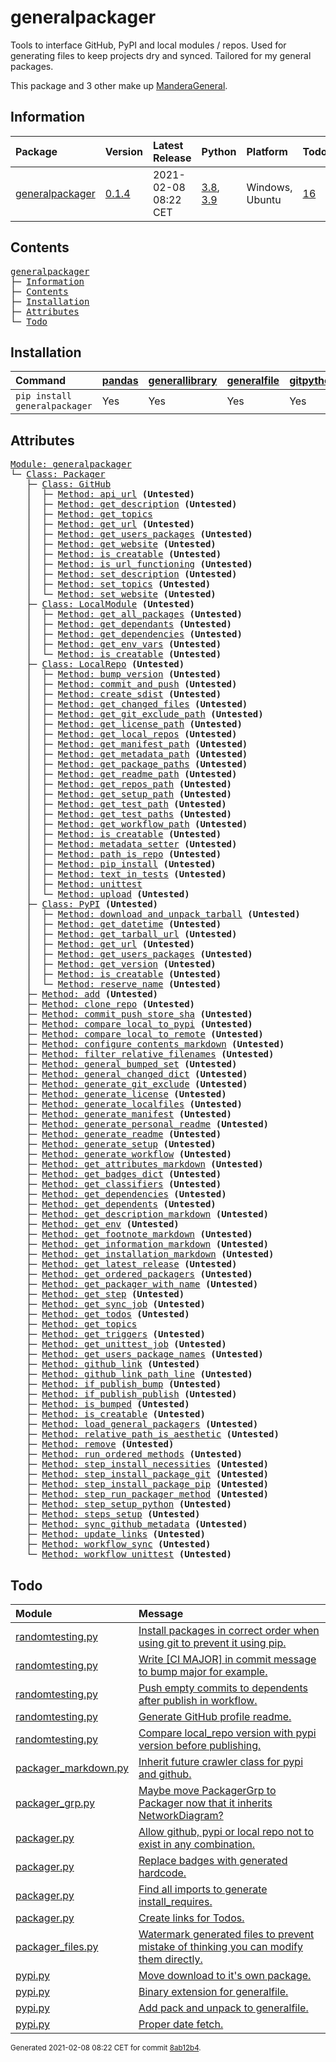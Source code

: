 # generalpackager
Tools to interface GitHub, PyPI and local modules / repos. Used for generating files to keep projects dry and synced. Tailored for my general packages.

This package and 3 other make up [ManderaGeneral](https://github.com/Mandera).

## Information
| Package                                                              | Version                                            | Latest Release       | Python                                                                                                                   | Platform        | Todos                                                        |   Hierarchy |
|:---------------------------------------------------------------------|:---------------------------------------------------|:---------------------|:-------------------------------------------------------------------------------------------------------------------------|:----------------|:-------------------------------------------------------------|------------:|
| [generalpackager](https://github.com/ManderaGeneral/generalpackager) | [0.1.4](https://pypi.org/project/generalpackager/) | 2021-02-08 08:22 CET | [3.8](https://www.python.org/downloads/release/python-380/), [3.9](https://www.python.org/downloads/release/python-390/) | Windows, Ubuntu | [16](https://github.com/ManderaGeneral/generalpackager#Todo) |           2 |

## Contents
<pre>
<a href='#generalpackager'>generalpackager</a>
├─ <a href='#Information'>Information</a>
├─ <a href='#Contents'>Contents</a>
├─ <a href='#Installation'>Installation</a>
├─ <a href='#Attributes'>Attributes</a>
└─ <a href='#Todo'>Todo</a>
</pre>

## Installation
| Command                       | <a href='https://pypi.org/project/pandas'>pandas</a>   | <a href='https://pypi.org/project/generallibrary'>generallibrary</a>   | <a href='https://pypi.org/project/generalfile'>generalfile</a>   | <a href='https://pypi.org/project/gitpython'>gitpython</a>   | <a href='https://pypi.org/project/requests'>requests</a>   |
|:------------------------------|:-------------------------------------------------------|:-----------------------------------------------------------------------|:-----------------------------------------------------------------|:-------------------------------------------------------------|:-----------------------------------------------------------|
| `pip install generalpackager` | Yes                                                    | Yes                                                                    | Yes                                                              | Yes                                                          | Yes                                                        |

## Attributes
<pre>
<a href='https://github.com/ManderaGeneral/generalpackager/blob/8ab12b4/generalpackager/__init__.py#L1'>Module: generalpackager</a>
└─ <a href='https://github.com/ManderaGeneral/generalpackager/blob/8ab12b4/generalpackager/packager.py#L20'>Class: Packager</a>
   ├─ <a href='https://github.com/ManderaGeneral/generalpackager/blob/8ab12b4/generalpackager/api/github.py#L9'>Class: GitHub</a>
   │  ├─ <a href='https://github.com/ManderaGeneral/generalpackager/blob/8ab12b4/generalpackager/api/github.py#L37'>Method: api_url</a> <b>(Untested)</b>
   │  ├─ <a href='https://github.com/ManderaGeneral/generalpackager/blob/8ab12b4/generalpackager/api/github.py#L65'>Method: get_description</a> <b>(Untested)</b>
   │  ├─ <a href='https://github.com/ManderaGeneral/generalpackager/blob/8ab12b4/generalpackager/api/github.py#L52'>Method: get_topics</a>
   │  ├─ <a href='https://github.com/ManderaGeneral/generalpackager/blob/8ab12b4/generalpackager/api/github.py#L28'>Method: get_url</a> <b>(Untested)</b>
   │  ├─ <a href='https://github.com/ManderaGeneral/generalpackager/blob/8ab12b4/generalpackager/api/github.py#L90'>Method: get_users_packages</a> <b>(Untested)</b>
   │  ├─ <a href='https://github.com/ManderaGeneral/generalpackager/blob/8ab12b4/generalpackager/api/github.py#L41'>Method: get_website</a> <b>(Untested)</b>
   │  ├─ <a href='https://github.com/ManderaGeneral/generalpackager/blob/8ab12b4/generalpackager/api/github.py#L23'>Method: is_creatable</a> <b>(Untested)</b>
   │  ├─ <a href='https://github.com/ManderaGeneral/generalpackager/blob/8ab12b4/generalpackager/api/github.py#L33'>Method: is_url_functioning</a> <b>(Untested)</b>
   │  ├─ <a href='https://github.com/ManderaGeneral/generalpackager/blob/8ab12b4/generalpackager/api/github.py#L71'>Method: set_description</a> <b>(Untested)</b>
   │  ├─ <a href='https://github.com/ManderaGeneral/generalpackager/blob/8ab12b4/generalpackager/api/github.py#L58'>Method: set_topics</a> <b>(Untested)</b>
   │  └─ <a href='https://github.com/ManderaGeneral/generalpackager/blob/8ab12b4/generalpackager/api/github.py#L47'>Method: set_website</a> <b>(Untested)</b>
   ├─ <a href='https://github.com/ManderaGeneral/generalpackager/blob/8ab12b4/generalpackager/api/local_module.py#L8'>Class: LocalModule</a> <b>(Untested)</b>
   │  ├─ <a href='https://github.com/ManderaGeneral/generalpackager/blob/8ab12b4/generalpackager/api/local_module.py#L43'>Method: get_all_packages</a> <b>(Untested)</b>
   │  ├─ <a href='https://github.com/ManderaGeneral/generalpackager/blob/8ab12b4/generalpackager/api/local_module.py#L54'>Method: get_dependants</a> <b>(Untested)</b>
   │  ├─ <a href='https://github.com/ManderaGeneral/generalpackager/blob/8ab12b4/generalpackager/api/local_module.py#L48'>Method: get_dependencies</a> <b>(Untested)</b>
   │  ├─ <a href='https://github.com/ManderaGeneral/generalpackager/blob/8ab12b4/generalpackager/api/local_module.py#L34'>Method: get_env_vars</a> <b>(Untested)</b>
   │  └─ <a href='https://github.com/ManderaGeneral/generalpackager/blob/8ab12b4/generalpackager/api/local_module.py#L20'>Method: is_creatable</a> <b>(Untested)</b>
   ├─ <a href='https://github.com/ManderaGeneral/generalpackager/blob/8ab12b4/generalpackager/api/local_repo.py#L13'>Class: LocalRepo</a> <b>(Untested)</b>
   │  ├─ <a href='https://github.com/ManderaGeneral/generalpackager/blob/8ab12b4/generalpackager/api/local_repo.py#L162'>Method: bump_version</a> <b>(Untested)</b>
   │  ├─ <a href='https://github.com/ManderaGeneral/generalpackager/blob/8ab12b4/generalpackager/api/local_repo.py#L136'>Method: commit_and_push</a> <b>(Untested)</b>
   │  ├─ <a href='https://github.com/ManderaGeneral/generalpackager/blob/8ab12b4/generalpackager/api/local_repo.py#L175'>Method: create_sdist</a> <b>(Untested)</b>
   │  ├─ <a href='https://github.com/ManderaGeneral/generalpackager/blob/8ab12b4/generalpackager/api/local_repo.py#L157'>Method: get_changed_files</a> <b>(Untested)</b>
   │  ├─ <a href='https://github.com/ManderaGeneral/generalpackager/blob/8ab12b4/generalpackager/api/local_repo.py#L80'>Method: get_git_exclude_path</a> <b>(Untested)</b>
   │  ├─ <a href='https://github.com/ManderaGeneral/generalpackager/blob/8ab12b4/generalpackager/api/local_repo.py#L92'>Method: get_license_path</a> <b>(Untested)</b>
   │  ├─ <a href='https://github.com/ManderaGeneral/generalpackager/blob/8ab12b4/generalpackager/api/local_repo.py#L120'>Method: get_local_repos</a> <b>(Untested)</b>
   │  ├─ <a href='https://github.com/ManderaGeneral/generalpackager/blob/8ab12b4/generalpackager/api/local_repo.py#L88'>Method: get_manifest_path</a> <b>(Untested)</b>
   │  ├─ <a href='https://github.com/ManderaGeneral/generalpackager/blob/8ab12b4/generalpackager/api/local_repo.py#L76'>Method: get_metadata_path</a> <b>(Untested)</b>
   │  ├─ <a href='https://github.com/ManderaGeneral/generalpackager/blob/8ab12b4/generalpackager/api/local_repo.py#L116'>Method: get_package_paths</a> <b>(Untested)</b>
   │  ├─ <a href='https://github.com/ManderaGeneral/generalpackager/blob/8ab12b4/generalpackager/api/local_repo.py#L72'>Method: get_readme_path</a> <b>(Untested)</b>
   │  ├─ <a href='https://github.com/ManderaGeneral/generalpackager/blob/8ab12b4/generalpackager/api/local_repo.py#L45'>Method: get_repos_path</a> <b>(Untested)</b>
   │  ├─ <a href='https://github.com/ManderaGeneral/generalpackager/blob/8ab12b4/generalpackager/api/local_repo.py#L84'>Method: get_setup_path</a> <b>(Untested)</b>
   │  ├─ <a href='https://github.com/ManderaGeneral/generalpackager/blob/8ab12b4/generalpackager/api/local_repo.py#L100'>Method: get_test_path</a> <b>(Untested)</b>
   │  ├─ <a href='https://github.com/ManderaGeneral/generalpackager/blob/8ab12b4/generalpackager/api/local_repo.py#L104'>Method: get_test_paths</a> <b>(Untested)</b>
   │  ├─ <a href='https://github.com/ManderaGeneral/generalpackager/blob/8ab12b4/generalpackager/api/local_repo.py#L96'>Method: get_workflow_path</a> <b>(Untested)</b>
   │  ├─ <a href='https://github.com/ManderaGeneral/generalpackager/blob/8ab12b4/generalpackager/api/local_repo.py#L58'>Method: is_creatable</a> <b>(Untested)</b>
   │  ├─ <a href='https://github.com/ManderaGeneral/generalpackager/blob/8ab12b4/generalpackager/api/local_repo.py#L63'>Method: metadata_setter</a> <b>(Untested)</b>
   │  ├─ <a href='https://github.com/ManderaGeneral/generalpackager/blob/8ab12b4/generalpackager/api/local_repo.py#L128'>Method: path_is_repo</a> <b>(Untested)</b>
   │  ├─ <a href='https://github.com/ManderaGeneral/generalpackager/blob/8ab12b4/generalpackager/api/local_repo.py#L166'>Method: pip_install</a> <b>(Untested)</b>
   │  ├─ <a href='https://github.com/ManderaGeneral/generalpackager/blob/8ab12b4/generalpackager/api/local_repo.py#L109'>Method: text_in_tests</a> <b>(Untested)</b>
   │  ├─ <a href='https://github.com/ManderaGeneral/generalpackager/blob/8ab12b4/generalpackager/api/local_repo.py#L171'>Method: unittest</a>
   │  └─ <a href='https://github.com/ManderaGeneral/generalpackager/blob/8ab12b4/generalpackager/api/local_repo.py#L180'>Method: upload</a> <b>(Untested)</b>
   ├─ <a href='https://github.com/ManderaGeneral/generalpackager/blob/8ab12b4/generalpackager/api/pypi.py#L27'>Class: PyPI</a> <b>(Untested)</b>
   │  ├─ <a href='https://github.com/ManderaGeneral/generalpackager/blob/8ab12b4/generalpackager/api/pypi.py#L53'>Method: download_and_unpack_tarball</a> <b>(Untested)</b>
   │  ├─ <a href='https://github.com/ManderaGeneral/generalpackager/blob/8ab12b4/generalpackager/api/pypi.py#L77'>Method: get_datetime</a> <b>(Untested)</b>
   │  ├─ <a href='https://github.com/ManderaGeneral/generalpackager/blob/8ab12b4/generalpackager/api/pypi.py#L44'>Method: get_tarball_url</a> <b>(Untested)</b>
   │  ├─ <a href='https://github.com/ManderaGeneral/generalpackager/blob/8ab12b4/generalpackager/api/pypi.py#L39'>Method: get_url</a> <b>(Untested)</b>
   │  ├─ <a href='https://github.com/ManderaGeneral/generalpackager/blob/8ab12b4/generalpackager/api/pypi.py#L61'>Method: get_users_packages</a> <b>(Untested)</b>
   │  ├─ <a href='https://github.com/ManderaGeneral/generalpackager/blob/8ab12b4/generalpackager/api/pypi.py#L69'>Method: get_version</a> <b>(Untested)</b>
   │  ├─ <a href='https://github.com/ManderaGeneral/generalpackager/blob/8ab12b4/generalpackager/api/pypi.py#L34'>Method: is_creatable</a> <b>(Untested)</b>
   │  └─ <a href='https://github.com/ManderaGeneral/generalpackager/blob/8ab12b4/generalpackager/api/pypi.py#L86'>Method: reserve_name</a> <b>(Untested)</b>
   ├─ <a href='https://github.com/ManderaGeneral/generalpackager/blob/8ab12b4/generalpackager/packager_relations.py#L6'>Method: add</a> <b>(Untested)</b>
   ├─ <a href='https://github.com/ManderaGeneral/generalpackager/blob/8ab12b4/generalpackager/packager_github.py#L19'>Method: clone_repo</a> <b>(Untested)</b>
   ├─ <a href='https://github.com/ManderaGeneral/generalpackager/blob/8ab12b4/generalpackager/packager_github.py#L31'>Method: commit_push_store_sha</a> <b>(Untested)</b>
   ├─ <a href='https://github.com/ManderaGeneral/generalpackager/blob/8ab12b4/generalpackager/packager_pypi.py#L7'>Method: compare_local_to_pypi</a> <b>(Untested)</b>
   ├─ <a href='https://github.com/ManderaGeneral/generalpackager/blob/8ab12b4/generalpackager/packager_files.py#L79'>Method: compare_local_to_remote</a> <b>(Untested)</b>
   ├─ <a href='https://github.com/ManderaGeneral/generalpackager/blob/8ab12b4/generalpackager/packager_markdown.py#L107'>Method: configure_contents_markdown</a> <b>(Untested)</b>
   ├─ <a href='https://github.com/ManderaGeneral/generalpackager/blob/8ab12b4/generalpackager/packager_files.py#L59'>Method: filter_relative_filenames</a> <b>(Untested)</b>
   ├─ <a href='https://github.com/ManderaGeneral/generalpackager/blob/8ab12b4/generalpackager/packager_relations.py#L85'>Method: general_bumped_set</a> <b>(Untested)</b>
   ├─ <a href='https://github.com/ManderaGeneral/generalpackager/blob/8ab12b4/generalpackager/packager_relations.py#L92'>Method: general_changed_dict</a> <b>(Untested)</b>
   ├─ <a href='https://github.com/ManderaGeneral/generalpackager/blob/8ab12b4/generalpackager/packager_files.py#L143'>Method: generate_git_exclude</a> <b>(Untested)</b>
   ├─ <a href='https://github.com/ManderaGeneral/generalpackager/blob/8ab12b4/generalpackager/packager_files.py#L149'>Method: generate_license</a> <b>(Untested)</b>
   ├─ <a href='https://github.com/ManderaGeneral/generalpackager/blob/8ab12b4/generalpackager/packager.py#L94'>Method: generate_localfiles</a> <b>(Untested)</b>
   ├─ <a href='https://github.com/ManderaGeneral/generalpackager/blob/8ab12b4/generalpackager/packager_files.py#L134'>Method: generate_manifest</a> <b>(Untested)</b>
   ├─ <a href='https://github.com/ManderaGeneral/generalpackager/blob/8ab12b4/generalpackager/packager_files.py#L209'>Method: generate_personal_readme</a> <b>(Untested)</b>
   ├─ <a href='https://github.com/ManderaGeneral/generalpackager/blob/8ab12b4/generalpackager/packager_files.py#L177'>Method: generate_readme</a> <b>(Untested)</b>
   ├─ <a href='https://github.com/ManderaGeneral/generalpackager/blob/8ab12b4/generalpackager/packager_files.py#L86'>Method: generate_setup</a> <b>(Untested)</b>
   ├─ <a href='https://github.com/ManderaGeneral/generalpackager/blob/8ab12b4/generalpackager/packager_files.py#L161'>Method: generate_workflow</a> <b>(Untested)</b>
   ├─ <a href='https://github.com/ManderaGeneral/generalpackager/blob/8ab12b4/generalpackager/packager_markdown.py#L148'>Method: get_attributes_markdown</a> <b>(Untested)</b>
   ├─ <a href='https://github.com/ManderaGeneral/generalpackager/blob/8ab12b4/generalpackager/packager_markdown.py#L11'>Method: get_badges_dict</a> <b>(Untested)</b>
   ├─ <a href='https://github.com/ManderaGeneral/generalpackager/blob/8ab12b4/generalpackager/packager_metadata.py#L26'>Method: get_classifiers</a> <b>(Untested)</b>
   ├─ <a href='https://github.com/ManderaGeneral/generalpackager/blob/8ab12b4/generalpackager/packager_relations.py#L58'>Method: get_dependencies</a> <b>(Untested)</b>
   ├─ <a href='https://github.com/ManderaGeneral/generalpackager/blob/8ab12b4/generalpackager/packager_relations.py#L64'>Method: get_dependents</a> <b>(Untested)</b>
   ├─ <a href='https://github.com/ManderaGeneral/generalpackager/blob/8ab12b4/generalpackager/packager_markdown.py#L49'>Method: get_description_markdown</a> <b>(Untested)</b>
   ├─ <a href='https://github.com/ManderaGeneral/generalpackager/blob/8ab12b4/generalpackager/packager_workflow.py#L71'>Method: get_env</a> <b>(Untested)</b>
   ├─ <a href='https://github.com/ManderaGeneral/generalpackager/blob/8ab12b4/generalpackager/packager_markdown.py#L155'>Method: get_footnote_markdown</a> <b>(Untested)</b>
   ├─ <a href='https://github.com/ManderaGeneral/generalpackager/blob/8ab12b4/generalpackager/packager_markdown.py#L57'>Method: get_information_markdown</a> <b>(Untested)</b>
   ├─ <a href='https://github.com/ManderaGeneral/generalpackager/blob/8ab12b4/generalpackager/packager_markdown.py#L82'>Method: get_installation_markdown</a> <b>(Untested)</b>
   ├─ <a href='https://github.com/ManderaGeneral/generalpackager/blob/8ab12b4/generalpackager/packager_pypi.py#L18'>Method: get_latest_release</a> <b>(Untested)</b>
   ├─ <a href='https://github.com/ManderaGeneral/generalpackager/blob/8ab12b4/generalpackager/packager_relations.py#L70'>Method: get_ordered_packagers</a> <b>(Untested)</b>
   ├─ <a href='https://github.com/ManderaGeneral/generalpackager/blob/8ab12b4/generalpackager/packager_relations.py#L31'>Method: get_packager_with_name</a> <b>(Untested)</b>
   ├─ <a href='https://github.com/ManderaGeneral/generalpackager/blob/8ab12b4/generalpackager/packager_workflow.py#L30'>Method: get_step</a> <b>(Untested)</b>
   ├─ <a href='https://github.com/ManderaGeneral/generalpackager/blob/8ab12b4/generalpackager/packager_workflow.py#L106'>Method: get_sync_job</a> <b>(Untested)</b>
   ├─ <a href='https://github.com/ManderaGeneral/generalpackager/blob/8ab12b4/generalpackager/packager_markdown.py#L23'>Method: get_todos</a> <b>(Untested)</b>
   ├─ <a href='https://github.com/ManderaGeneral/generalpackager/blob/8ab12b4/generalpackager/packager_metadata.py#L16'>Method: get_topics</a>
   ├─ <a href='https://github.com/ManderaGeneral/generalpackager/blob/8ab12b4/generalpackager/packager_workflow.py#L22'>Method: get_triggers</a> <b>(Untested)</b>
   ├─ <a href='https://github.com/ManderaGeneral/generalpackager/blob/8ab12b4/generalpackager/packager_workflow.py#L92'>Method: get_unittest_job</a> <b>(Untested)</b>
   ├─ <a href='https://github.com/ManderaGeneral/generalpackager/blob/8ab12b4/generalpackager/packager_relations.py#L76'>Method: get_users_package_names</a> <b>(Untested)</b>
   ├─ <a href='https://github.com/ManderaGeneral/generalpackager/blob/8ab12b4/generalpackager/packager_markdown.py#L116'>Method: github_link</a> <b>(Untested)</b>
   ├─ <a href='https://github.com/ManderaGeneral/generalpackager/blob/8ab12b4/generalpackager/packager_markdown.py#L123'>Method: github_link_path_line</a> <b>(Untested)</b>
   ├─ <a href='https://github.com/ManderaGeneral/generalpackager/blob/8ab12b4/generalpackager/packager_workflow.py#L160'>Method: if_publish_bump</a> <b>(Untested)</b>
   ├─ <a href='https://github.com/ManderaGeneral/generalpackager/blob/8ab12b4/generalpackager/packager_workflow.py#L167'>Method: if_publish_publish</a> <b>(Untested)</b>
   ├─ <a href='https://github.com/ManderaGeneral/generalpackager/blob/8ab12b4/generalpackager/packager_metadata.py#L32'>Method: is_bumped</a> <b>(Untested)</b>
   ├─ <a href='https://github.com/ManderaGeneral/generalpackager/blob/8ab12b4/generalpackager/packager.py#L53'>Method: is_creatable</a> <b>(Untested)</b>
   ├─ <a href='https://github.com/ManderaGeneral/generalpackager/blob/8ab12b4/generalpackager/packager_relations.py#L45'>Method: load_general_packagers</a> <b>(Untested)</b>
   ├─ <a href='https://github.com/ManderaGeneral/generalpackager/blob/8ab12b4/generalpackager/packager_files.py#L46'>Method: relative_path_is_aesthetic</a> <b>(Untested)</b>
   ├─ <a href='https://github.com/ManderaGeneral/generalpackager/blob/8ab12b4/generalpackager/packager_relations.py#L15'>Method: remove</a> <b>(Untested)</b>
   ├─ <a href='https://github.com/ManderaGeneral/generalpackager/blob/8ab12b4/generalpackager/packager_workflow.py#L122'>Method: run_ordered_methods</a> <b>(Untested)</b>
   ├─ <a href='https://github.com/ManderaGeneral/generalpackager/blob/8ab12b4/generalpackager/packager_workflow.py#L45'>Method: step_install_necessities</a> <b>(Untested)</b>
   ├─ <a href='https://github.com/ManderaGeneral/generalpackager/blob/8ab12b4/generalpackager/packager_workflow.py#L59'>Method: step_install_package_git</a> <b>(Untested)</b>
   ├─ <a href='https://github.com/ManderaGeneral/generalpackager/blob/8ab12b4/generalpackager/packager_workflow.py#L52'>Method: step_install_package_pip</a> <b>(Untested)</b>
   ├─ <a href='https://github.com/ManderaGeneral/generalpackager/blob/8ab12b4/generalpackager/packager_workflow.py#L115'>Method: step_run_packager_method</a> <b>(Untested)</b>
   ├─ <a href='https://github.com/ManderaGeneral/generalpackager/blob/8ab12b4/generalpackager/packager_workflow.py#L38'>Method: step_setup_python</a> <b>(Untested)</b>
   ├─ <a href='https://github.com/ManderaGeneral/generalpackager/blob/8ab12b4/generalpackager/packager_workflow.py#L82'>Method: steps_setup</a> <b>(Untested)</b>
   ├─ <a href='https://github.com/ManderaGeneral/generalpackager/blob/8ab12b4/generalpackager/packager_github.py#L11'>Method: sync_github_metadata</a> <b>(Untested)</b>
   ├─ <a href='https://github.com/ManderaGeneral/generalpackager/blob/8ab12b4/generalpackager/packager_relations.py#L21'>Method: update_links</a> <b>(Untested)</b>
   ├─ <a href='https://github.com/ManderaGeneral/generalpackager/blob/8ab12b4/generalpackager/packager_workflow.py#L138'>Method: workflow_sync</a> <b>(Untested)</b>
   └─ <a href='https://github.com/ManderaGeneral/generalpackager/blob/8ab12b4/generalpackager/packager_workflow.py#L130'>Method: workflow_unittest</a> <b>(Untested)</b>
</pre>

## Todo
| Module                                                                                                                                    | Message                                                                                                                                                                                                   |
|:------------------------------------------------------------------------------------------------------------------------------------------|:----------------------------------------------------------------------------------------------------------------------------------------------------------------------------------------------------------|
| <a href='https://github.com/ManderaGeneral/generalpackager/blob/8ab12b4/randomtesting.py#L1'>randomtesting.py</a>                         | <a href='https://github.com/ManderaGeneral/generalpackager/blob/8ab12b4/randomtesting.py#L84'>Install packages in correct order when using git to prevent it using pip.</a>                               |
| <a href='https://github.com/ManderaGeneral/generalpackager/blob/8ab12b4/randomtesting.py#L1'>randomtesting.py</a>                         | <a href='https://github.com/ManderaGeneral/generalpackager/blob/8ab12b4/randomtesting.py#L86'>Write [CI MAJOR] in commit message to bump major for example.</a>                                           |
| <a href='https://github.com/ManderaGeneral/generalpackager/blob/8ab12b4/randomtesting.py#L1'>randomtesting.py</a>                         | <a href='https://github.com/ManderaGeneral/generalpackager/blob/8ab12b4/randomtesting.py#L87'>Push empty commits to dependents after publish in workflow.</a>                                             |
| <a href='https://github.com/ManderaGeneral/generalpackager/blob/8ab12b4/randomtesting.py#L1'>randomtesting.py</a>                         | <a href='https://github.com/ManderaGeneral/generalpackager/blob/8ab12b4/randomtesting.py#L88'>Generate GitHub profile readme.</a>                                                                         |
| <a href='https://github.com/ManderaGeneral/generalpackager/blob/8ab12b4/randomtesting.py#L1'>randomtesting.py</a>                         | <a href='https://github.com/ManderaGeneral/generalpackager/blob/8ab12b4/randomtesting.py#L89'>Compare local_repo version with pypi version before publishing.</a>                                         |
| <a href='https://github.com/ManderaGeneral/generalpackager/blob/8ab12b4/generalpackager/packager_markdown.py#L1'>packager_markdown.py</a> | <a href='https://github.com/ManderaGeneral/generalpackager/blob/8ab12b4/generalpackager/packager_markdown.py#L10'>Inherit future crawler class for pypi and github.</a>                                   |
| <a href='https://github.com/ManderaGeneral/generalpackager/blob/8ab12b4/generalpackager/packager_grp.py#L1'>packager_grp.py</a>           | <a href='https://github.com/ManderaGeneral/generalpackager/blob/8ab12b4/generalpackager/packager_grp.py#L15'>Maybe move PackagerGrp to Packager now that it inherits NetworkDiagram?</a>                  |
| <a href='https://github.com/ManderaGeneral/generalpackager/blob/8ab12b4/generalpackager/packager.py#L1'>packager.py</a>                   | <a href='https://github.com/ManderaGeneral/generalpackager/blob/8ab12b4/generalpackager/packager.py#L23'>Allow github, pypi or local repo not to exist in any combination.</a>                            |
| <a href='https://github.com/ManderaGeneral/generalpackager/blob/8ab12b4/generalpackager/packager.py#L1'>packager.py</a>                   | <a href='https://github.com/ManderaGeneral/generalpackager/blob/8ab12b4/generalpackager/packager.py#L24'>Replace badges with generated hardcode.</a>                                                      |
| <a href='https://github.com/ManderaGeneral/generalpackager/blob/8ab12b4/generalpackager/packager.py#L1'>packager.py</a>                   | <a href='https://github.com/ManderaGeneral/generalpackager/blob/8ab12b4/generalpackager/packager.py#L25'>Find all imports to generate install_requires.</a>                                               |
| <a href='https://github.com/ManderaGeneral/generalpackager/blob/8ab12b4/generalpackager/packager.py#L1'>packager.py</a>                   | <a href='https://github.com/ManderaGeneral/generalpackager/blob/8ab12b4/generalpackager/packager.py#L26'>Create links for Todos.</a>                                                                      |
| <a href='https://github.com/ManderaGeneral/generalpackager/blob/8ab12b4/generalpackager/packager_files.py#L1'>packager_files.py</a>       | <a href='https://github.com/ManderaGeneral/generalpackager/blob/8ab12b4/generalpackager/packager_files.py#L30'>Watermark generated files to prevent mistake of thinking you can modify them directly.</a> |
| <a href='https://github.com/ManderaGeneral/generalpackager/blob/8ab12b4/generalpackager/api/pypi.py#L1'>pypi.py</a>                       | <a href='https://github.com/ManderaGeneral/generalpackager/blob/8ab12b4/generalpackager/api/pypi.py#L11'>Move download to it's own package.</a>                                                           |
| <a href='https://github.com/ManderaGeneral/generalpackager/blob/8ab12b4/generalpackager/api/pypi.py#L1'>pypi.py</a>                       | <a href='https://github.com/ManderaGeneral/generalpackager/blob/8ab12b4/generalpackager/api/pypi.py#L12'>Binary extension for generalfile.</a>                                                            |
| <a href='https://github.com/ManderaGeneral/generalpackager/blob/8ab12b4/generalpackager/api/pypi.py#L1'>pypi.py</a>                       | <a href='https://github.com/ManderaGeneral/generalpackager/blob/8ab12b4/generalpackager/api/pypi.py#L23'>Add pack and unpack to generalfile.</a>                                                          |
| <a href='https://github.com/ManderaGeneral/generalpackager/blob/8ab12b4/generalpackager/api/pypi.py#L1'>pypi.py</a>                       | <a href='https://github.com/ManderaGeneral/generalpackager/blob/8ab12b4/generalpackager/api/pypi.py#L79'>Proper date fetch.</a>                                                                           |

<sup>
Generated 2021-02-08 08:22 CET for commit <a href='https://github.com/ManderaGeneral/generalpackager/commit/8ab12b4'>8ab12b4</a>.
</sup>
